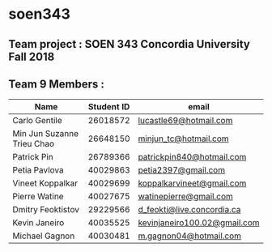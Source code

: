 # soen343
## Team project : SOEN 343 Concordia University Fall 2018

## Team 9 Members :

Name|Student ID| email
---|---|---
Carlo Gentile | 26018572 | lucastle69@hotmail.com
Min Jun Suzanne Trieu Chao | 26648150 | minjun_tc@hotmail.com
Patrick Pin | 26789366 | patrickpin840@hotmail.com
Petia Pavlova | 40029863  | petia2397@gmail.com
Vineet Koppalkar | 40029699 | koppalkarvineet@gmail.com
Pierre Watine | 40027675 | watinepierre@gmail.com
Dmitry Feoktistov | 29229566 | d_feokti@live.concordia.ca
Kevin Janeiro | 40035525 | kevinjaneiro100.02@gmail.com
Michael Gagnon | 40030481 | m.gagnon04@hotmail.com

